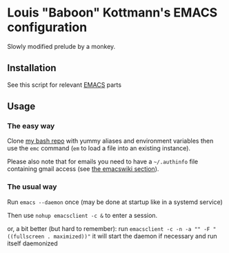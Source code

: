 # Louis "Baboon" Kottmann's EMACS configuration

Slowly modified prelude by a monkey.

## Installation

See this script for relevant 
[EMACS](https://github.com/LouisKottmann/baboon-bash/blob/master/Scripts/baboon-install-linux.sh#L106) 
parts

## Usage

### The easy way

Clone [my bash repo](https://github.com/LouisKottmann/baboon-bash) with yummy aliases and environment variables then use the `emc` command (`em` to load a file into an existing instance).

Please also note that for emails you need to have a `~/.authinfo` file containing gmail access (see [the emacswiki section](http://www.emacswiki.org/emacs/GnusGmail#toc1)).

### The usual way

Run `emacs --daemon` once (may be done at startup like in a systemd service)

Then use `nohup emacsclient -c &` to enter a session.

or, a bit better (but hard to remember):
run `emacsclient -c -n -a "" -F "((fullscreen . maximized))"`
it will start the daemon if necessary and run itself daemonized
